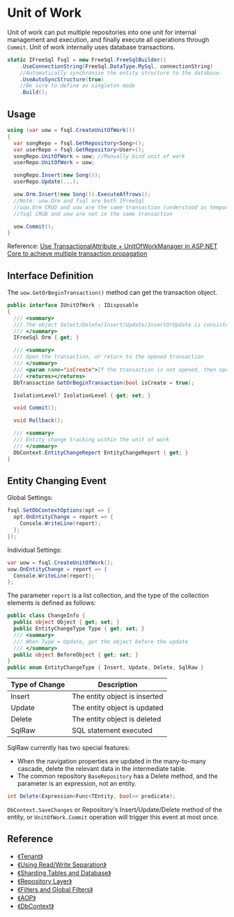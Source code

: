 # Unit of Work

Unit of work can put multiple repositories into one unit for internal management and execution, and finally execute all operations through `Commit`. Unit of work internally uses database transactions.

```csharp
static IFreeSql fsql = new FreeSql.FreeSqlBuilder()
    .UseConnectionString(FreeSql.DataType.MySql, connectionString)
    //Automatically synchronize the entity structure to the database.
    .UseAutoSyncStructure(true) 
    //Be sure to define as singleton mode
    .Build(); 
```

## Usage

```csharp
using (var uow = fsql.CreateUnitOfWork())
{
  var songRepo = fsql.GetRepository<Song>();
  var userRepo = fsql.GetRepository<User>();
  songRepo.UnitOfWork = uow; //Manually bind unit of work
  userRepo.UnitOfWork = uow;

  songRepo.Insert(new Song());
  userRepo.Update(...);

  uow.Orm.Insert(new Song()).ExecuteAffrows();
  //Note: uow.Orm and fsql are both IFreeSql
  //uow.Orm CRUD and uow are the same transaction (understood as temporary IFreeSql)
  //fsql CRUD and uow are not in the same transaction

  uow.Commit();
}
```

Reference: [Use TransactionalAttribute + UnitOfWorkManager in ASP.NET Core to achieve multiple transaction propagation](https://github.com/dotnetcore/FreeSql/issues/289)

## Interface Definition

The `uow.GetOrBeginTransaction()` method can get the transaction object.

```csharp
public interface IUnitOfWork : IDisposable
{
  /// <summary>
  /// The object Select/Delete/Insert/Update/InsertOrUpdate is consistent with the unit of work transaction and can be omitted to pass WithTransaction
  /// </summary>
  IFreeSql Orm { get; }

  /// <summary>
  /// Open the transaction, or return to the opened transaction
  /// </summary>
  /// <param name="isCreate">If the transaction is not opened, then open</param>
  /// <returns></returns>
  DbTransaction GetOrBeginTransaction(bool isCreate = true);

  IsolationLevel? IsolationLevel { get; set; }

  void Commit();

  void Rollback();

  /// <summary>
  /// Entity change tracking within the unit of work
  /// </summary>
  DbContext.EntityChangeReport EntityChangeReport { get; }
}
```

## Entity Changing Event

Global Settings:

```csharp
fsql.SetDbContextOptions(opt => {
  opt.OnEntityChange = report => {
    Console.WriteLine(report);
  };
});
```

Individual Settings:

```csharp
var uow = fsql.CreateUnitOfWork();
uow.OnEntityChange = report => {
  Console.WriteLine(report);
};
```

The parameter `report` is a list collection, and the type of the collection elements is defined as follows:

```csharp
public class ChangeInfo {
  public object Object { get; set; }
  public EntityChangeType Type { get; set; }
  /// <summary>
  /// When Type = Update, get the object before the update
  /// </summary>
  public object BeforeObject { get; set; }
}
public enum EntityChangeType { Insert, Update, Delete, SqlRaw }
```

| Type of Change | Description                   |
| -------------- | ----------------------------- |
| Insert         | The entity object is inserted |
| Update         | The entity object is updated  |
| Delete         | The entity object is deleted  |
| SqlRaw         | SQL statement executed        |

SqlRaw currently has two special features:
- When the navigation properties are updated in the many-to-many cascade, delete the relevant data in the intermediate table.
- The common repository `BaseRepository` has a Delete method, and the parameter is an expression, not an entity.

```csharp
int Delete(Expression<Func<TEntity, bool>> predicate);
```

`DbContext.SaveChanges` or Repository's Insert/Update/Delete method of the entity, or `UnitOfWork.Commit` operation will trigger this event at most once.

## Reference

- [《Tenant》](Tenant)
- [《Using Read/Write Separation》](Using-Read-Write-Separation)
- [《Sharding Tables and Database》](Sharding-Tables-and-Database)
- [《Repository Layer》](Repository-Layer)
- [《Filters and Global Filters》](Filters-and-Global-Filters)
- [《AOP》](Aspect-Oriented-Programming)
- [《DbContext》](Batabase-Context)